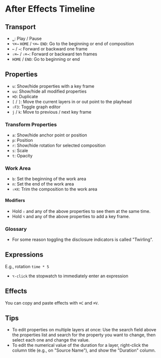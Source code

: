 # After Effects Timeline

## Transport

- `␣`: Play / Pause
- `⌥⌘→` `HOME` / `⌥⌘←` `END`: Go to the beginning or end of composition
- `←` / `→`: Forward or backward one frame
- `⇧⌘←` / `⇧⌘→`: Forward or backward ten frames
- `HOME` / `END`: Go to beginning or end

## Properties

- `u`: Show/hide properties with a key frame
- `uu`: Show/hide all modified properties
- `⌘D`: Duplicate
- `[` / `]`: Move the current layers in or out point to the playhead
- `⇧F3`: Toggle graph editor
- `j` / `k`: Move to previous / next key frame

### Transform Properties

- `a`: Show/hide anchor point or position
- `p`: Position
- `r`: Show/hide rotation for selected composition
- `s`: Scale
- `t`: Opacity

### Work Area

- `b`: Set the beginning of the work area
- `n`: Set the end of the work area
- `⇧⌘X`: Trim the composition to the work area

#### Modifiers

- Hold `⇧` and any of the above properties to see them at the same time.
- Hold `⌥` and any of the above properties to add a key frame.

### Glossary

- For some reason toggling the disclosure indicators is called "Twirling".

## Expressions

E.g., rotation `time * 5`

- `⌥-click` the stopwatch to immediately enter an expression

## Effects

You can copy and paste effects with `⌘C` and `⌘V`.

## Tips

- To edit properties on multiple layers at once: Use the search field above the properties list and search for the property you want to change, then select each one and change the value.
- To edit the numerical value of the duration for a layer, right-click the column title (e.g., on "Source Name"), and show the "Duration" column.

